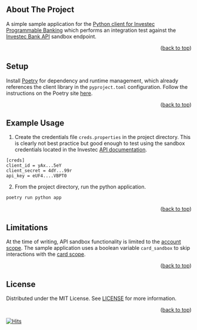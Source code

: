 <a name="readme-top"></a>

<!-- ABOUT -->
## About The Project

A simple sample application for the [Python client for Investec Programmable Banking][investec-api-python-url] which performs an integration test against the [Investec Bank API][investec-api-products-url] sandbox endpoint.

<p align="right">(<a href="#readme-top">back to top</a>)</p>

<!-- SETUP -->
## Setup

Install [Poetry][python-poetry-url] for dependency and runtime management, which already references the client library in the `pyproject.toml` configuration. Follow the instructions on the Poetry site [here][python-poetry-install-url].

<p align="right">(<a href="#readme-top">back to top</a>)</p>

<!-- EXAMPLE -->
## Example Usage

1. Create the credentials file `creds.properties` in the project directory. This is clearly not best practice but good enough to test using the sandbox credentials located in the Investec [API documentation][investec-open-api-docs-url].

```
[creds]
client_id = yAx...5eY
client_secret = 4dY...99r
api_key = eUF4....VBPT0
```

2. From the project directory, run the python application.

```sh
poetry run python app
```

<p align="right">(<a href="#readme-top">back to top</a>)</p>

<!-- LIMITATIONS -->
## Limitations

At the time of writing, API sandbox functionality is limited to the [account scope][investec-open-api-docs-url]. The sample application uses a boolean variable `card_sandbox` to skip interactions with the [card scope][investec-open-api-docs-card-url].

<p align="right">(<a href="#readme-top">back to top</a>)</p>

<!-- LICENSE -->
## License

Distributed under the MIT License. See [LICENSE](LICENSE) for more information.

<p align="right">(<a href="#readme-top">back to top</a>)</p>

[![Hits](https://hits.seeyoufarm.com/api/count/incr/badge.svg?url=https%3A%2F%2Fgithub.com%2Ftailucas%2Finvestec-pb-app&count_bg=%2379C83D&title_bg=%23555555&icon=&icon_color=%23E7E7E7&title=visits&edge_flat=true)](https://hits.seeyoufarm.com)

[investec-api-python-url]: https://github.com/tailucas/investec-api-python/tree/master
[investec-api-products-url]: https://developer.investec.com/za/api-products
[python-poetry-url]: https://python-poetry.org/
[python-poetry-install-url]: https://python-poetry.org/docs/#installation
[investec-open-api-docs-url]: https://developer.investec.com/za/api-products/documentation/SA_PB_Account_Information
[investec-open-api-docs-card-url]: https://developer.investec.com/za/api-products/documentation/SA_Card_Code
